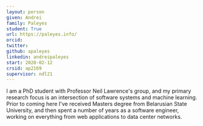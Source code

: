 ```yaml
---
layout: person
given: Andrei
family: Paleyes
student: True
url: https://paleyes.info/
orcid:
twitter: 
github: apaleyes
linkedin: andreipaleyes
start: 2020-02-12
crsid: ap2169
supervisor: ndl21
---
```


I am a PhD student with Professor Neil Lawrence's group, and my primary research focus is an intersection of software systems and machine learning. Prior to coming here I've received Masters degree from Belarusian State University, and then spent a number of years as a software engineer, working on everything from web applications to data center networks.
